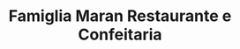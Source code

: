 ---
title: "Famiglia Maran Restaurante e Confeitaria"
url: /foz-do-iguacu/famiglia-maran-restaurante-e-confeitaria/
shop: panadería
---